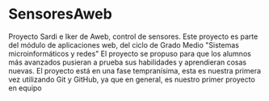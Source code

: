 # SensoresAweb
Proyecto Sardi e Iker de Aweb, control de sensores.
Este proyecto es parte del módulo de aplicaciones web, del ciclo de Grado Medio
"Sistemas microinformáticos y redes"
El proyecto se propuso para que los alumnos más avanzados pusieran a prueba sus 
habilidades y aprendieran cosas nuevas.
El proyecto está en una fase tempranísima, esta es nuestra primera vez utilizando
Git y GitHub, ya que en general, es nuestro primer proyecto en equipo
